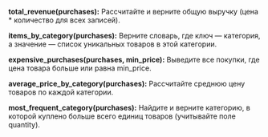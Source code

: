 **total_revenue(purchases):** Рассчитайте и верните общую выручку (цена * количество для всех записей).

**items_by_category(purchases):** Верните словарь, где ключ — категория, а значение — список уникальных товаров в этой категории.

**expensive_purchases(purchases, min_price):** Выведите все покупки, где цена товара больше или равна min_price.

**average_price_by_category(purchases):** Рассчитайте среднюю цену товаров по каждой категории.

**most_frequent_category(purchases):** Найдите и верните категорию, в которой куплено больше всего единиц товаров (учитывайте поле quantity).
